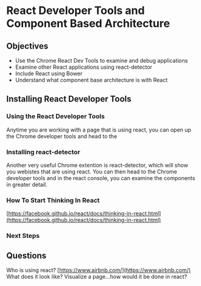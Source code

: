 # React Developer Tools and Component Based Architecture

## Objectives

- Use the Chrome React Dev Tools to examine and debug applications 
- Examine other React applications using react-detector
- Include React using Bower
- Understand what component base architecture is with React

## Installing React Developer Tools

### Using the React Developer Tools

Anytime you are working with a page that is using react, you can open up the Chrome developer tools and head to the 

### Installing react-detector

Another very useful Chrome extention is react-detector, which will show you webistes that are using react. You can then head to the Chrome developer tools and in the react console, you can examine the components in greater detail.

### How To Start Thinking In React

[https://facebook.github.io/react/docs/thinking-in-react.html](https://facebook.github.io/react/docs/thinking-in-react.html)  

### Next Steps



## Questions 

Who is using react? [https://www.airbnb.com/](https://www.airbnb.com/)
What does it look like?
Visualize a page...how would it be done in react?

